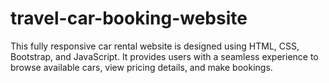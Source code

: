 # travel-car-booking-website
This fully responsive car rental website is designed using HTML, CSS, Bootstrap, and JavaScript. It provides users with a seamless experience to browse available cars, view pricing details, and make bookings.
